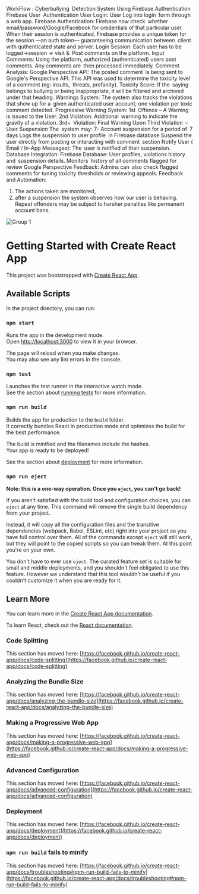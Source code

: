 WorkFlow : Cyberbullying Detection System Using Firebase Authentication
Firebase User Authentication
User Login: User Log into login form through a web app.
Firebase Authentication:
Firebase now check whether email/password/Google/Facebook for credentials of that particular user.
When their session is authenticated, Firebase provides a unique token for the session —an auth token— guaranteeing communication between client with quthenticated state and server.
Login Session: Each user has to be logged→session → visit & Post comments on the platform.
Input Comments:
Using the platform, authorized (authenticated) users post comments.
Any comments are then processed immediately.
Comment Analysis:
Google Perspective API:
The posted comment is being sent to Google's Perspective API.
This API was used to determine the toxicity level of a comment (eg: insults, threats, profanity).
Toxicity Score:
If the saying belongs to bullying or being inappropriate, it will be filtered and archived under that heading.
Warnings System:
The system also tracks the violations that show up for a given authenticated user account, one violation per toxic comment detected.
Progressive Warning System:
1st Offence – A Warning is issued to the User.
2nd Violation: Additional warning to indicate the gravity of a violation.
3rd+ Violation: Final Warning
Upon Third Violation – User Suspension
The system may:
7- Account suspension for a period of 7 days
Logs the suspension to user profile in Firebase database
Suspend the user directly from posting or interacting with comment section
Notify User ( Email / In-App Messages): The user is notified of their suspension.
Database Integration:
Firebase Database:
User profiles, violations history and suspension details.
Monitors history of all comments flagged for review
Google Perspective Feedback:
Admins can also check flagged comments for tuning toxicity thresholds or reviewing appeals.
Feedback and Automation:
1) The actions taken are monitored, 
2) after a suspension the system observes how our user is behaving.
Repeat offenders may be subject to harsher penalties like permanent account bans.





![Group 1](https://github.com/user-attachments/assets/ef580157-a048-43bd-b41a-9e7fc4665819)
# Getting Started with Create React App

This project was bootstrapped with [Create React App](https://github.com/facebook/create-react-app).

## Available Scripts

In the project directory, you can run:

### `npm start`

Runs the app in the development mode.\
Open [http://localhost:3000](http://localhost:3000) to view it in your browser.

The page will reload when you make changes.\
You may also see any lint errors in the console.

### `npm test`

Launches the test runner in the interactive watch mode.\
See the section about [running tests](https://facebook.github.io/create-react-app/docs/running-tests) for more information.

### `npm run build`

Builds the app for production to the `build` folder.\
It correctly bundles React in production mode and optimizes the build for the best performance.

The build is minified and the filenames include the hashes.\
Your app is ready to be deployed!

See the section about [deployment](https://facebook.github.io/create-react-app/docs/deployment) for more information.

### `npm run eject`

**Note: this is a one-way operation. Once you `eject`, you can't go back!**

If you aren't satisfied with the build tool and configuration choices, you can `eject` at any time. This command will remove the single build dependency from your project.

Instead, it will copy all the configuration files and the transitive dependencies (webpack, Babel, ESLint, etc) right into your project so you have full control over them. All of the commands except `eject` will still work, but they will point to the copied scripts so you can tweak them. At this point you're on your own.

You don't have to ever use `eject`. The curated feature set is suitable for small and middle deployments, and you shouldn't feel obligated to use this feature. However we understand that this tool wouldn't be useful if you couldn't customize it when you are ready for it.

## Learn More

You can learn more in the [Create React App documentation](https://facebook.github.io/create-react-app/docs/getting-started).

To learn React, check out the [React documentation](https://reactjs.org/).

### Code Splitting

This section has moved here: [https://facebook.github.io/create-react-app/docs/code-splitting](https://facebook.github.io/create-react-app/docs/code-splitting)

### Analyzing the Bundle Size

This section has moved here: [https://facebook.github.io/create-react-app/docs/analyzing-the-bundle-size](https://facebook.github.io/create-react-app/docs/analyzing-the-bundle-size)

### Making a Progressive Web App

This section has moved here: [https://facebook.github.io/create-react-app/docs/making-a-progressive-web-app](https://facebook.github.io/create-react-app/docs/making-a-progressive-web-app)

### Advanced Configuration

This section has moved here: [https://facebook.github.io/create-react-app/docs/advanced-configuration](https://facebook.github.io/create-react-app/docs/advanced-configuration)

### Deployment

This section has moved here: [https://facebook.github.io/create-react-app/docs/deployment](https://facebook.github.io/create-react-app/docs/deployment)

### `npm run build` fails to minify

This section has moved here: [https://facebook.github.io/create-react-app/docs/troubleshooting#npm-run-build-fails-to-minify](https://facebook.github.io/create-react-app/docs/troubleshooting#npm-run-build-fails-to-minify)



